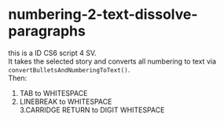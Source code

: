 numbering-2-text-dissolve-paragraphs
====================================

this is a ID CS6 script 4 SV.  
It takes the selected story and converts all numbering to text via `convertBulletsAndNumberingToText()`.  
Then:  
1. TAB to WHITESPACE  
2. LINEBREAK to WHITESPACE  
3.CARRIDGE RETURN to DIGIT WHITESPACE  
